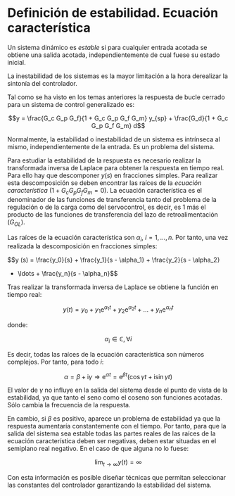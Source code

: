 # Definición de estabilidad. Ecuación característica

Un sistema dinámico es *estable* si para cualquier entrada acotada se obtiene una salida acotada, independientemente de cual fuese su estado
inicial.

La inestabilidad de los sistemas es la mayor limitación a la hora derealizar la sintonía del controlador.

Tal como se ha visto en los temas anteriores la respuesta de bucle cerrado para un sistema de control generalizado es:

$$y = \frac{G_c G_p G_f}{1 + G_c G_p G_f G_m} y_{sp} + \frac{G_d}{1 +
   G_c G_p G_f G_m} d$$

Normalmente, la estabilidad o inestabilidad de un sistema es intrínseca al mismo, independientemente de la entrada. Es un problema del sistema.

Para estudiar la estabilidad de la respuesta es necesario realizar la transformada inversa de Laplace para obtener la respuesta en tiempo real. Para ello hay que descomponer $y (s)$ en fracciones simples. Para realizar esta descomposición se deben encontrar las raíces de la *ecuación característica* ($1 + G_c G_p G_f G_m = 0$). La ecuación característica es el denominador de las funciones de transferencia tanto del problema de la regulación o de la carga como del servocontrol, es decir, es 1 más el producto de las funciones de transferencia del lazo de retroalimentación ($G_{OL}$).

Las raíces de la ecuación característica son $\alpha_i$, $i = 1, \ldots, n$. Por tanto, una vez realizada la descomposición en fracciones simples:

$$y (s) = \frac{y_0}{s} + \frac{y_1}{s - \alpha_1} + \frac{y_2}{s - \alpha_2}
   + \ldots + \frac{y_n}{s - \alpha_n}$$

Tras realizar la transformada inversa de Laplace se obtiene la función en tiempo real:

$$y (t) = y_0 + y_1 \mathrm{e}^{\alpha_1 t} + y_2 \mathrm{e}^{\alpha_2 t} + \ldots +
   y_n \mathrm{e}^{\alpha_n t}$$ 
   
donde:

$$\alpha_i \in \mathbb{C}, \forall i$$ 

Es decir, todas las raíces de la ecuación característica son números complejos. Por tanto, para todo $i$:

$$\alpha = \beta + \mathrm{i}\gamma \Rightarrow \mathrm{e}^{\alpha t} =
   \mathrm{e}^{\beta t}  (\cos \gamma t + \mathrm{i}\sin \gamma t)$$

El valor de $\gamma$ no influye en la salida del sistema desde el punto de vista de la estabilidad, ya que tanto el seno como el coseno son funciones acotadas. Sólo cambia la frecuencia de la respuesta.

En cambio, si $\beta$ es positivo, aparece un problema de estabilidad ya que la respuesta aumentaría constantemente con el tiempo. Por tanto, para que la salida del sistema sea estable todas las partes reales de las raíces de la ecuación característica deben ser negativas, deben estar situadas en el semiplano real negativo. En el caso de que alguna no lo fuese:

$$\lim_{t \to \infty} y (t) = \infty$$

Con esta información es posible diseñar técnicas que permitan seleccionar las constantes del controlador garantizando la estabilidad del sistema.
